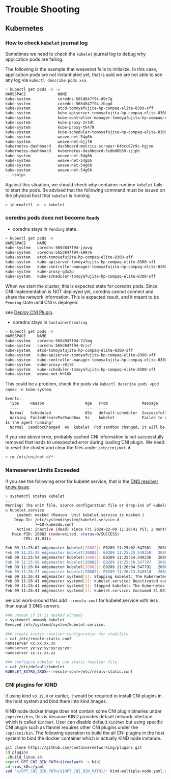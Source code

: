 # Trouble Shooting

## Kubernetes

### How to check `kubelet` journal log

Sometimes we need to check the `kubelet` journal log to debug why application pods are failing.

The following is the example that weavenet fails to initialize.
In this case, application pods are not instantiated yet, that is said we are not able to see any log via `kubectl describe pods xxx`.

```bash
> kubectl get pods -A -w
NAMESPACE              NAME                                                            READY   STATUS              RESTARTS      AGE
kube-system            coredns-565d847f94-d9r7g                                        1/1     Running             0             18m
kube-system            coredns-565d847f94-zbpgd                                        1/1     Running             0             18m
kube-system            etcd-tomoyafujita-hp-compaq-elite-8300-sff                      1/1     Running             34            18m
kube-system            kube-apiserver-tomoyafujita-hp-compaq-elite-8300-sff            1/1     Running             0             18m
kube-system            kube-controller-manager-tomoyafujita-hp-compaq-elite-8300-sff   1/1     Running             0             18m
kube-system            kube-proxy-2stdt                                                1/1     Running             0             18m
kube-system            kube-proxy-tk479                                                1/1     Running             0             44s
kube-system            kube-scheduler-tomoyafujita-hp-compaq-elite-8300-sff            1/1     Running             0             18m
kube-system            weave-net-54g6h                                                 1/2     Error               0             44s
kube-system            weave-net-bjjf8                                                 2/2     Running             1 (17m ago)   17m
kubernetes-dashboard   dashboard-metrics-scraper-64bcc67c9c-hgjsm                      0/1     ContainerCreating   0             14m
kubernetes-dashboard   kubernetes-dashboard-5c8bd6b59-zjjph                            0/1     ContainerCreating   0             14m
kube-system            weave-net-54g6h                                                 0/2     Error               1 (14s ago)   44s
kube-system            weave-net-54g6h                                                 1/2     Error               2 (7s ago)    46s
kube-system            weave-net-54g6h                                                 0/2     CrashLoopBackOff    2 (4s ago)    47s
kube-system            weave-net-54g6h                                                 0/2     CrashLoopBackOff    2 (3s ago)    48s
...<snip>
```

Against this situation, we should check why container runtime `kubelet` fails to start the pods.
Be advised that the following command must be issued on the physical host that `kubelet` is running.

```bash
> journalctl -e -u kubelet
```

### coredns pods does not become `Ready`

- coredns stays in `Pending` state.

```bash
> kubectl get pods -A
NAMESPACE     NAME                                                            READY   STATUS    RESTARTS   AGE
kube-system   coredns-565d847f94-jvwvq                                        0/1     Pending   0          42s
kube-system   coredns-565d847f94-k99r6                                        0/1     Pending   0          42s
kube-system   etcd-tomoyafujita-hp-compaq-elite-8300-sff                      1/1     Running   9          57s
kube-system   kube-apiserver-tomoyafujita-hp-compaq-elite-8300-sff            1/1     Running   6          59s
kube-system   kube-controller-manager-tomoyafujita-hp-compaq-elite-8300-sff   1/1     Running   6          57s
kube-system   kube-proxy-qdx2p                                                1/1     Running   0          43s
kube-system   kube-scheduler-tomoyafujita-hp-compaq-elite-8300-sff            1/1     Running   6          57s
```

When we start the cluster, this is expected state for coredns pods.
Since CNI implementation is NOT deployed yet, coredns cannot connect and share the network information.
This is expected result, and it meant to be `Pending` state until CNI is deployed.

see [Deploy CNI Plugin](./Setup_Kubernetes_Cluster.md#deploy-cni-plugin).

- coredns stays in `ContainerCreating`

```bash
> kubectl get pods -A
NAMESPACE     NAME                                                            READY   STATUS              RESTARTS   AGE
kube-system   coredns-565d847f94-7zlmq                                        0/1     ContainerCreating   0          50s
kube-system   coredns-565d847f94-9rzsf                                        0/1     ContainerCreating   0          50s
kube-system   etcd-tomoyafujita-hp-compaq-elite-8300-sff                      1/1     Running             8          66s
kube-system   kube-apiserver-tomoyafujita-hp-compaq-elite-8300-sff            1/1     Running             5          64s
kube-system   kube-controller-manager-tomoyafujita-hp-compaq-elite-8300-sff   1/1     Running             5          64s
kube-system   kube-proxy-r8jt6                                                1/1     Running             0          50s
kube-system   kube-scheduler-tomoyafujita-hp-compaq-elite-8300-sff            1/1     Running             5          63s
kube-system   weave-net-hhl6k                                                 1/2     Running             0          4s
```

This could be a problem, check the pods via `kubectl describe pods <pod name> -n kube-system`.

```bash
Events:
  Type     Reason                  Age   From               Message
  ----     ------                  ----  ----               -------
  Normal   Scheduled               65s   default-scheduler  Successfully assigned kube-system/coredns-565d847f94-7zlmq to tomoyafujita-hp-compaq-elite-8300-sff
  Warning  FailedCreatePodSandBox  5s    kubelet            Failed to create pod sandbox: rpc error: code = Unknown desc = failed to setup network for sandbox "92af7c41c8a6980712f58ab5944752f266f3c74d7d3eb354555e75fc751b14c8": plugin type="cilium-cni" name="cilium" failed (add): unable to connect to Cilium daemon: failed to create cilium agent client after 30.000000 seconds timeout: Get "http:///var/run/cilium/cilium.sock/v1/config": dial unix /var/run/cilium/cilium.sock: connect: no such file or directory
Is the agent running?
  Normal  SandboxChanged  4s  kubelet  Pod sandbox changed, it will be killed and re-created.
```

If you see above error, probably cached CNI information is not successfully removed that leads to unexpected error during loading CNI plugin.
We need to reset the cluster and clear the files under `/etc/cni/net.d`.

```bash
> rm /etc/cni/net.d/*
```

### Nameserver Limits Exceeded

if you see the following error for kubelet service, that is the [DNS resolver know issue](https://kubernetes.io/docs/tasks/administer-cluster/dns-debugging-resolution/#known-issues).

```bash
> systemctl status kubelet
...
Warning: The unit file, source configuration file or drop-ins of kubelet.service changed on disk. Run 'systemctl daemon-reload' t>
○ kubelet.service
     Loaded: masked (Reason: Unit kubelet.service is masked.)
    Drop-In: /etc/systemd/system/kubelet.service.d
             └─10-kubeadm.conf
     Active: inactive (dead) since Fri 2024-02-09 11:26:41 PST; 2 months 30 days ago
   Main PID: 20882 (code=exited, status=0/SUCCESS)
        CPU: 41.031s

Feb 09 11:25:02 edgemaster kubelet[20882]: E0209 11:25:02.547981   20882 dns.go:156] "Nameserver limits exceeded" err="Nameserver>
Feb 09 11:25:35 edgemaster kubelet[20882]: E0209 11:25:35.548358   20882 dns.go:156] "Nameserver limits exceeded" err="Nameserver>
Feb 09 11:25:54 edgemaster kubelet[20882]: E0209 11:25:54.549236   20882 dns.go:156] "Nameserver limits exceeded" err="Nameserver>
Feb 09 11:25:58 edgemaster kubelet[20882]: E0209 11:25:58.547797   20882 dns.go:156] "Nameserver limits exceeded" err="Nameserver>
Feb 09 11:26:04 edgemaster kubelet[20882]: E0209 11:26:04.547791   20882 dns.go:156] "Nameserver limits exceeded" err="Nameserver>
Feb 09 11:26:23 edgemaster kubelet[20882]: E0209 11:26:23.548518   20882 dns.go:156] "Nameserver limits exceeded" err="Nameserver>
Feb 09 11:26:41 edgemaster systemd[1]: Stopping kubelet: The Kubernetes Node Agent...
Feb 09 11:26:41 edgemaster systemd[1]: kubelet.service: Deactivated successfully.
Feb 09 11:26:41 edgemaster systemd[1]: Stopped kubelet: The Kubernetes Node Agent.
Feb 09 11:26:41 edgemaster systemd[1]: kubelet.service: Consumed 41.031s CPU time.
```

we can work-around this add `--resolv-conf` for kubelet.service with less than equal 3 DNS servers.

```bash
### unmask if it is masked already
> systemctl unmask kubelet
Removed /etc/systemd/system/kubelet.service.

### create static resolver configuration for stability
> cat /etc/resolv-static.conf
nameserver xx.xx.xx.xx
nameserver yy:yy:yy:yy:yy:yy:
nameserver zz.zz.zz.zz

### configure kubelet to use static resolver file
> cat /etc/default/kubelet
KUBELET_EXTRA_ARGS=--resolv-conf=/etc/resolv-static.conf
```

### CNI plugins for KIND

if using kind `v0.19.0` or earlier, it would be required to install CNI plugins in the host system and bind them into kind images.

KIND node docker image does not contain some CNI plugin binaries under `/opt/cni/bin`, this is because KIND provides default network interface which is called `kindnet`.
User can disable default `kindnet` but using specific CNI plugin such as flannel requires other CNI plugins under the `/opt/cni/bin`.
The following operation to build the all CNI plugins in the host system to bind the docker container which is actually KIND node instance.

```bash
git clone https://github.com/containernetworking/plugins.git
cd plugins
./build_linux.sh
export OPT_CNI_BIN_PATH=$(realpath -s bin)
cd <ros_k8s>/yaml
sed 's/OPT_CNI_BIN_PATH/${OPT_CNI_BIN_PATH}/' kind-multiple-node.yaml.template | envsubst > kind-multiple-node.yaml
```
